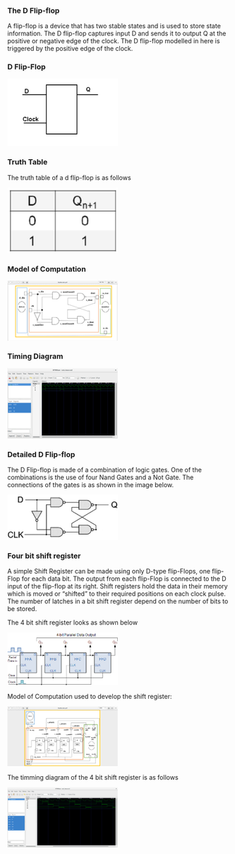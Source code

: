 ### The D Flip-flop
A flip-flop is a device that has two stable states and is used to store state information.
The D flip-flop captures input D and sends it to output Q at the positive or negative edge of the clock.
The D flip-flop modelled in here is triggered by the positive edge of the clock.<br>

### D Flip-Flop
<p align="left">
  <img src="img/dff.png" width="250"/>
</p>

### Truth Table 
The truth table of a d flip-flop is as follows<br>
<p align="left">
  <img src="img/dfftt.png" width="250"/>
</p>

### Model of Computation
<p align="left">
  <img src="img/dffmoc.png" width="250"/>
</p>

### Timing Diagram
<p align="left">
  <img src="img/DffTimingdiagram.png" width="250"/>
</p>

### Detailed D Flip-flop
The D Flip-flop is made of a combination of logic gates. One of the combinations is the use of four Nand Gates and a Not Gate. The connections of the gates is as shown in the image below.<br>
<p align="left">
  <img src="img/dffgates.png" width="250"/>
</p>

### Four bit shift register
A simple Shift Register can be made using only D-type flip-Flops, one flip-Flop for each data bit. The output from each flip-Flop is connected to the D input of the flip-flop at its right. Shift registers hold the data in their memory which is moved or “shifted” to their required positions on each clock pulse.
The number of latches in a bit shift register depend on the number of bits to be stored.<br>

The 4 bit shift register looks as shown below
<p align="left">
  <img src="img/SIPO_4-bit_shift_reg.gif" width="250"/>
</p>

Model of Computation used to develop the shift register:
<p align="left">
  <img src="img/fourBSR.png" width="250"/>
</p>

The timming diagram of the 4 bit shift register is as follows
<p align="left">
  <img src="img/4bitShiftRegTimingDiagram.png" width="250"/>
</p>

